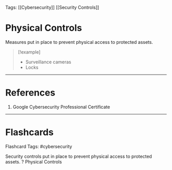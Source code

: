 Tags: [[Cybersecurity]] [[Security Controls]]
# Physical Controls

Measures put in place to prevent physical access to protected assets.

>[!example] 
>- Surveillance cameras
>- Locks


---
# References

1. Google Cybersecurity Professional Certificate

---
# Flashcards

Flashcard Tags: #cybersecurity 

Security controls put in place to prevent physical access to protected assets.
?
Physical Controls
<!--SR:!2024-05-19,17,290-->